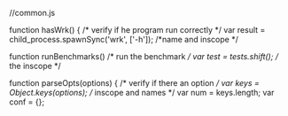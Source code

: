  //common.js
 
 function hasWrk() {   /* verify if he program run correctly */
  var result = child_process.spawnSync('wrk', ['-h']);  /*name and inscope */
  
  
  function runBenchmarks()    /* run the benchmark */
  var test = tests.shift();  /* the inscope */
  
  
  function parseOpts(options) {  /* verify if there an option */
    var keys = Object.keys(options);   /* inscope and names */
  var num = keys.length;
  var conf = {};                          
  
  